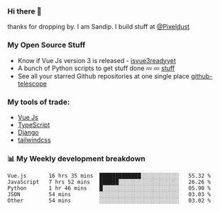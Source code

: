 ### Hi there 👋

thanks for dropping by.
I am Sandip. I build stuff at [@Pixeldust](github.com/pixeldust-in/)

###  **My Open Source Stuff**

 - Know if Vue Js version 3 is released -  [isvue3readyyet](https://github.com/sandiprb/isvue3readyyet)
 - A bunch of Python scripts to get stuff done 💤 💤 [stuff](https://github.com/sandiprb/stuff)
 - See all your starred Github repositories at one single place [github-telescope](https://github.com/sandiprb/github-telescope)



###  **My tools of trade:**
 - [Vue Js](https://github.com/vuejs/vue/)
 - [TypeScript](https://github.com/microsoft/TypeScript)
 - [Django](github.com/django/django)
 - [tailwindcss](https://github.com/tailwindlabs/tailwindcss)


###  📊 **My Weekly development breakdown**
<!--START_SECTION:waka-->
```text
Vue.js       16 hrs 35 mins  █████████████░░░░░░░░░░░░   55.32 % 
JavaScript   7 hrs 52 mins   ██████░░░░░░░░░░░░░░░░░░░   26.26 % 
Python       1 hr 46 mins    █░░░░░░░░░░░░░░░░░░░░░░░░   05.90 % 
JSON         54 mins         ░░░░░░░░░░░░░░░░░░░░░░░░░   03.03 % 
Other        54 mins         ░░░░░░░░░░░░░░░░░░░░░░░░░   03.02 %
```
<!--END_SECTION:waka-->
